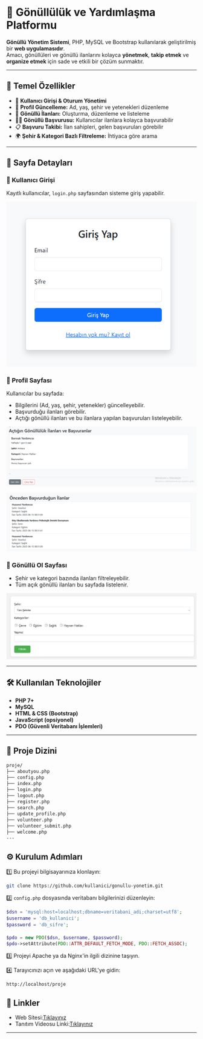 # 🌟 Gönüllülük ve Yardımlaşma Platformu

**Gönüllü Yönetim Sistemi**, PHP, MySQL ve Bootstrap kullanılarak geliştirilmiş bir **web uygulamasıdır**.  
Amacı, gönüllüleri ve gönüllü ilanlarını kolayca **yönetmek**, **takip etmek** ve **organize etmek** için sade ve etkili bir çözüm sunmaktır.

---

## 🚀 Temel Özellikler

- 🔐 **Kullanıcı Girişi & Oturum Yönetimi**
- 👤 **Profil Güncelleme:** Ad, yaş, şehir ve yetenekleri düzenleme
- 📝 **Gönüllü İlanları:** Oluşturma, düzenleme ve listeleme
- 🙋‍♂️ **Gönüllü Başvurusu:** Kullanıcılar ilanlara kolayca başvurabilir
- 📋 **Başvuru Takibi:** İlan sahipleri, gelen başvuruları görebilir
- 🌍 **Şehir & Kategori Bazlı Filtreleme:** İhtiyaca göre arama

---

## 📌 Sayfa Detayları

### 🔑 Kullanıcı Girişi
Kayıtlı kullanıcılar, `login.php` sayfasından sisteme giriş yapabilir.

![Giriş Sayfası](images/login.png)

### 👤 Profil Sayfası
Kullanıcılar bu sayfada:
- Bilgilerini (Ad, yaş, şehir, yetenekler) güncelleyebilir.
- Başvurduğu ilanları görebilir.
- Açtığı gönüllü ilanları ve bu ilanlara yapılan başvuruları listeleyebilir.

![Açtığı İlanlar](images/ilan.png)  

![Başvurduğu İlanlar](images/application.png)

### 🙏 Gönüllü Ol Sayfası
- Şehir ve kategori bazında ilanları filtreleyebilir.
- Tüm açık gönüllü ilanları bu sayfada listelenir.

![Gönüllü Olma - Filtre](images/gonulluol1.png)

---

## 🛠 Kullanılan Teknolojiler

- **PHP 7+**
- **MySQL**
- **HTML & CSS (Bootstrap)**
- **JavaScript (opsiyonel)**
- **PDO (Güvenli Veritabanı İşlemleri)**

---
## 📁 Proje Dizini
```
proje/
├── aboutyou.php         
├── config.php            
├── index.php             
├── login.php              
├── logout.php            
├── register.php          
├── search.php             
├── update_profile.php    
├── volunteer.php         
├── volunteer_submit.php   
├── welcome.php                    
---
```
## ⚙ Kurulum Adımları

1️⃣ Bu projeyi bilgisayarınıza klonlayın:

```bash
git clone https://github.com/kullanici/gonullu-yonetim.git
```

2️⃣ `config.php` dosyasında veritabanı bilgilerinizi düzenleyin:

```php
$dsn = 'mysql:host=localhost;dbname=veritabani_adi;charset=utf8';
$username = 'db_kullanici';
$password = 'db_sifre';

$pdo = new PDO($dsn, $username, $password);
$pdo->setAttribute(PDO::ATTR_DEFAULT_FETCH_MODE, PDO::FETCH_ASSOC);
```

3️⃣ Projeyi Apache ya da Nginx'in ilgili dizinine taşıyın.

4️⃣ Tarayıcınızı açın ve aşağıdaki URL'ye gidin:

```
http://localhost/proje
```

## 📝 Linkler
- Web Sitesi:[Tıklayınız](http://95.130.171.20/~st23360859020)
- Tanıtım Videosu Linki:[Tıklayınız]()


---



